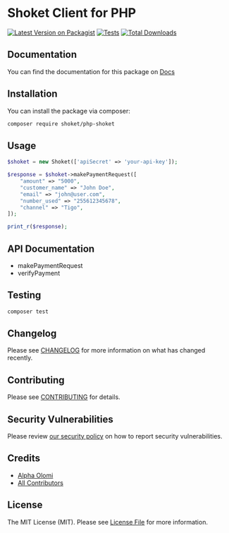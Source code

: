 # Shoket Client for PHP

[![Latest Version on Packagist](https://img.shields.io/packagist/v/shoket/php-shoket.svg?style=flat-square)](https://packagist.org/packages/shoket/php-shoket)
[![Tests](https://github.com/alphaolomi/php-shoket/actions/workflows/run-tests.yml/badge.svg?branch=main)](https://github.com/alphaolomi/php-shoket/actions/workflows/run-tests.yml)
[![Total Downloads](https://img.shields.io/packagist/dt/shoket/php-shoket.svg?style=flat-square)](https://packagist.org/packages/shoket/php-shoket)

## Documentation

You can find the documentation for this package on [Docs](https://alphaolomi.github.io/php-shoket/)

## Installation

You can install the package via composer:

```bash
composer require shoket/php-shoket
```

## Usage

```php
$shoket = new Shoket(['apiSecret' => 'your-api-key']);

$response = $shoket->makePaymentRequest([
    "amount" => "5000",
    "customer_name" => "John Doe",
    "email" => "john@user.com",
    "number_used" => "255612345678",
    "channel" => "Tigo",
]);

print_r($response);
```

## API Documentation

-   makePaymentRequest
-   verifyPayment

## Testing

```bash
composer test
```

## Changelog

Please see [CHANGELOG](CHANGELOG.md) for more information on what has changed recently.

## Contributing

Please see [CONTRIBUTING](.github/CONTRIBUTING.md) for details.

## Security Vulnerabilities

Please review [our security policy](../../security/policy) on how to report security vulnerabilities.

## Credits

-   [Alpha Olomi](https://github.com/alphaolomi)
-   [All Contributors](../../contributors)

## License

The MIT License (MIT). Please see [License File](LICENSE.md) for more information.
